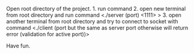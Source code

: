 Open root directory of the project.
	1. run command <make> 
	2. open new terminal from root directory and run command 
		<./server (port) <1111> >
	3. open another terminal from root directory and try to connect to socket with command
		<./client (port but the same as server port otherwise will return error (validation for active port))>

Have fun.

